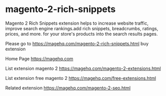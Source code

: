 # magento-2-rich-snippets
Magento 2 Rich Snippets extension helps to increase website traffic, improve search engine rankings.add rich snippets, breadcrumbs, ratings, prices, and more. for your store's products into the search results pages.

Please go to https://magehq.com/magento-2-rich-snippets.html buy extension

Home Page https://magehq.com

List extension magento 2 https://magehq.com/magento-2-extensions.html

List extension free magento 2 https://magehq.com/free-extensions.html

Related extension https://magehq.com/magento-2-seo.html
